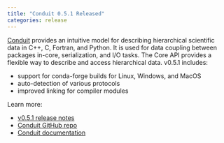 ```yaml
---
title: "Conduit 0.5.1 Released"
categories: release
---
```


[Conduit](https://github.com/LLNL/conduit) provides an intuitive model for describing hierarchical scientific data in C++, C, Fortran, and Python. It is used for data coupling between packages in-core, serialization, and I/O tasks. The Core API provides a flexible way to describe and access hierarchical data. v0.5.1 includes:
- support for conda-forge builds for Linux, Windows, and MacOS
- auto-detection of various protocols
- improved linking for compiler modules

Learn more:
- [v0.5.1 release notes](https://github.com/LLNL/conduit/releases/tag/v0.5.1)
- [Conduit GitHub repo](https://github.com/LLNL/conduit)
- [Conduit documentation](https://llnl-conduit.readthedocs.io/en/v0.5.1/)
